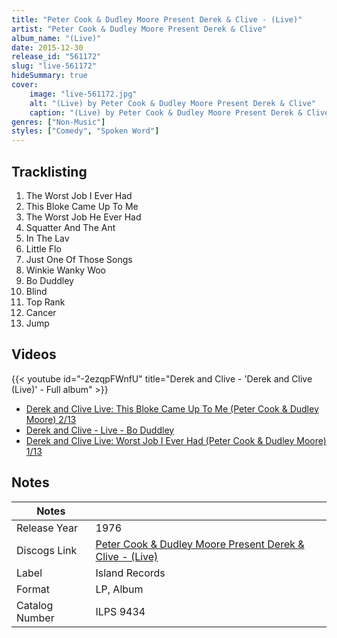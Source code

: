 ```yaml
---
title: "Peter Cook & Dudley Moore Present Derek & Clive - (Live)"
artist: "Peter Cook & Dudley Moore Present Derek & Clive"
album_name: "(Live)"
date: 2015-12-30
release_id: "561172"
slug: "live-561172"
hideSummary: true
cover:
    image: "live-561172.jpg"
    alt: "(Live) by Peter Cook & Dudley Moore Present Derek & Clive"
    caption: "(Live) by Peter Cook & Dudley Moore Present Derek & Clive"
genres: ["Non-Music"]
styles: ["Comedy", "Spoken Word"]
---
```


## Tracklisting
1. The Worst Job I Ever Had
2. This Bloke Came Up To Me
3. The Worst Job He Ever Had
4. Squatter And The Ant
5. In The Lav
6. Little Flo
7. Just One Of Those Songs
8. Winkie Wanky Woo
9. Bo Duddley
10. Blind
11. Top Rank
12. Cancer
13. Jump

## Videos
{{< youtube id="-2ezqpFWnfU" title="Derek and Clive - 'Derek and Clive (Live)' - Full album" >}}
- [Derek and Clive Live: This Bloke Came Up To Me (Peter Cook & Dudley Moore) 2/13](https://www.youtube.com/watch?v=RYGy-j_oH5Q)
- [Derek and Clive - Live - Bo Duddley](https://www.youtube.com/watch?v=Vj3U1DQurew)
- [Derek and Clive Live: Worst Job I Ever Had (Peter Cook & Dudley Moore) 1/13](https://www.youtube.com/watch?v=_a_UKKvUcoE)


## Notes

| Notes          |             |
| ---------------| ----------- |
| Release Year   | 1976 |
| Discogs Link   | [Peter Cook & Dudley Moore Present Derek & Clive - (Live)](https://www.discogs.com/release/561172-Peter-Cook-Dudley-Moore-Present-Derek-And-Clive-Live) |
| Label          | Island Records |
| Format         | LP, Album |
| Catalog Number | ILPS 9434 |



